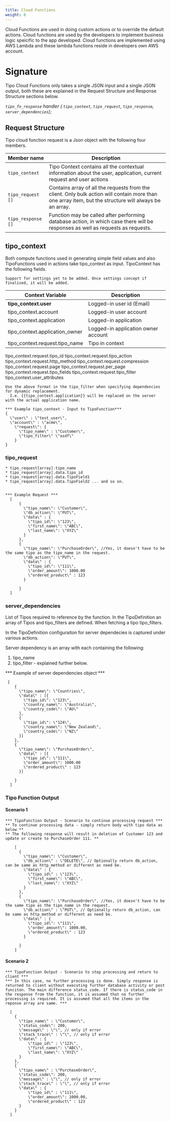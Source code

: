 ```yaml
---
title: Cloud Functions
weight: 8
---
```

  
Cloud Functions are used in doing custom actions or to override the default actions. Cloud functions are used by the developers to implement business logic speicific to the app developed. Cloud functions are implemented using AWS Lambda and these lambda functions reside in developers own AWS account.

# Signature #

Tipo Cloud Functions only takes a single JSON input and a single JSON output, both these are explained in the Request Structure and Response Structure sections below.

  *`tipo_fn_response` handler ( `tipo_context`, `tipo_request`, `tipo_response`, `server_dependencies`);*

## Request Structure ##
 
Tipo cloud function request is a Json object with the following four members.

Member name | Description
------------ | ---------------
`tipo_context` | Tipo Context contains all the contextual information about the user, application, current request and user actions
`tipo_request []` | Contains array of all the requests from the client. Only bulk action will contain more than one array item, but the structure will always be an array.
`tipo_response []`| Function may be called after performing database action, in which case there will be responses as well as requests as requests.
  
## tipo_context ##
  
Both compute functions used in generating simple field values and also TipoFunctions used in actions take tipo_context as input. TipoContext has the following fields.

`Support for settings yet to be added. Once settings concept if finalised, it will be added.`

Context Variable |  Description 
------------ | ------------
**tipo_context.user** | Logged-in user id (Email)
tipo_context.account | Logged-in user account
tipo_context.application | Logged-in application
tipo_context.application_owner | Logged-in application owner account
tipo_context.request.tipo_name | Tipo in context
tipo_context.request.tipo_id
tipo_context.request.tipo_action
tipo_context.request.http_method
tipo_context.request.compression
tipo_context.request.page
tipo_context.request.per_page
tipo_context.request.tipo_fields
tipo_context.request.tipo_filter
tipo_context.user_attributes
    
    Use the above format in the tipo_filter when specifying dependencies for dynamic replacement. 
      I.e. {{tipo_context.application}} will be replaced on the server with the actual application name.
    
    *** Example tipo_context - Input to TipoFunction***
    {
      \"user\" : \"test_user\",
      \"account\" : \"acme\",
        \"request\": {
          \"tipo_name\" : \"Customer\",
          \"tipo_filter\" \"asdf\"
        }
    }

    
  ### tipo_request   ###
    
    * tipo_request[array].tipo_name
    * tipo_request[array].data.tipo_id
    * tipo_request[array].data.TipoField1
    * tipo_request[array].data.TipoField2 ... and so on.
    
    
    *** Example Request ***
      [
          {
            \"tipo_name\": \"Customer\",
            \"db_action\": \"PUT\",
            \"data\" : {
              \"tipo_id\": \"123\",
              \"first_name\": \"ABC\",
              \"last_name\": \"XYZ\"
            }
          },
          {
            \"tipo_name\": \"PurchaseOrder\", //Yes, it doesn't have to be the same tipo as the tipo_name in the request.
            \"db_action\": \"PUT\",
            \"data\" : {
              \"tipo_id\": \"111\",
              \"order_amount\": 1000.00
              \"ordered_product\" : 123 
            }
            
          }
      ]

  ### server_dependencies  ###
  List of Tipos required to reference by the function. In the TipoDefinition an array of Tipos and tipo_filters are defined. When fetching a tipo tipo_filters.
  
  In the TipoDefinition configuraiton for server dependecies is captured under various actions. 
  
  Server dependency is an array with each containing the following:
  1. tipo_name
  2. tipo_filter - explained further below.
  
  
  *** Example of server dependencies object ***

     [
        {
          \"tipo_name\": \"Countries\",
          \"data\" : [{
            \"tipo_id\": \"123\",
            \"country_name\": \"Australia\",
            \"country_code\": \"AU\"
          },
          {
            \"tipo_id\": \"124\",
            \"country_name\": \"New Zealand\",
            \"country_code\": \"NZ\"
          }]
        },
        {
          \"tipo_name\": \"PurchaseOrder\",
          \"data\" : [{
            \"tipo_id\": \"111\",
            \"order_amount\": 1000.00
            \"ordered_product\" : 123 
          }]
          
        }
      ]

  ### Tipo Function Output  ###
  
  #### Scenario 1 ####
    
    *** TipoFunction Output - Scenario to continue processing request ***
    ** To continue processing data - simply return body with tipo data as below **
    ** The following response will result in deletion of Customer 123 and update or create to PurchaseOrder 111. **

        [
          {
            \"tipo_name\": \"Customer\",
            \"db_action\" : \"DELETE\", // Optionally return db_action, can be same as http_method or different as need be.
            \"data\" : {
              \"tipo_id\" : \"123\",
              \"first_name\": \"ABC\",
              \"last_name\": \"XYZ\"
            }
          },
          {
            \"tipo_name\": \"PurchaseOrder\", //Yes, it doesn't have to be the same tipo as the tipo_name in the request.
            \"db_action\" : \"PUT\", // Optionally return db_action, can be same as http_method or different as need be. 
            \"data\" : {
              \"tipo_id\": \"111\",
              \"order_amount\": 1000.00,
              \"ordered_product\" : 123 
            }
            
          }
        ]

  #### Scenario 2 ####
    *** TipoFunction Output - Scenario to stop processing and return to client ***
    *** In this case, no further processing is done. Simply response is returned to client without executing further database activity or post funciton. The main difference status_code. If there is status_code in the response from the function, it is assumed that no further processing is required. It is assumed that all the items in the reponse array are same. ***

      [
        { 
          \"tipo_name\" : \"Customer\",
          \"status_code\": 200,
          \"message\" : \"\", // only if error
          \"stack_trace\" : \"\", // only if error
          \"data\" : {
              \"tipo_id\" : \"123\",
              \"first_name\": \"ABC\",
              \"last_name\": \"XYZ\"
          }
        },
        {
          \"tipo_name\" : \"PurchaseOrder\",
          \"status_code\": 200,
          \"message\" : \"\", // only if error
          \"stack_trace\" : \"\", // only if error
          \"data\" : {
              \"tipo_id\" : \"111\",
              \"order_amount\": 1000.00,
              \"ordered_product\" : 123 
          }
        }
      ]
